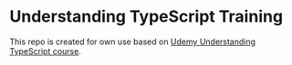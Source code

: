 # Understanding TypeScript Training

This repo is created for own use based on [Udemy Understanding TypeScript course](https://www.udemy.com/course/understanding-typescript).
